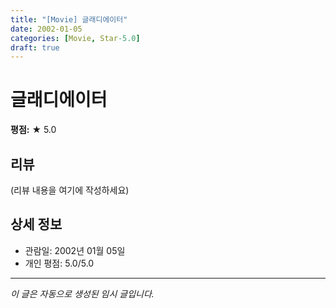 ```yaml
---
title: "[Movie] 글래디에이터"
date: 2002-01-05
categories: [Movie, Star-5.0]
draft: true
---
```


# 글래디에이터

**평점:** ★ 5.0

## 리뷰

(리뷰 내용을 여기에 작성하세요)

## 상세 정보

- 관람일: 2002년 01월 05일
- 개인 평점: 5.0/5.0

---

*이 글은 자동으로 생성된 임시 글입니다.*
